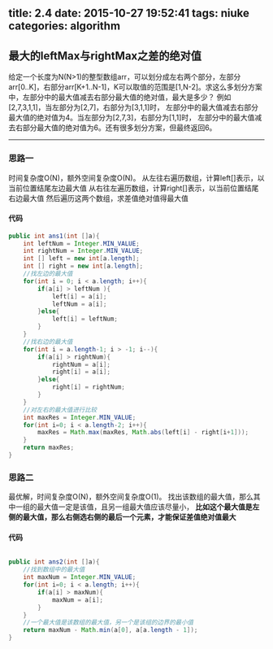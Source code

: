 title: 2.4 
date: 2015-10-27 19:52:41
tags: niuke
categories: algorithm
---

## 最大的leftMax与rightMax之差的绝对值

给定一个长度为N(N>1)的整型数组arr，可以划分成左右两个部分，左部分arr[0..K]，右部分arr[K+1..N-1]，K可以取值的范围是[1,N-2]。求这么多划分方案中，左部分中的最大值减去右部分最大值的绝对值，最大是多少？
例如[2,7,3,1,1]，当左部分为[2,7]，右部分为[3,1,1]时，
左部分中的最大值减去右部分最大值的绝对值为4。当左部分为[2,7,3]，右部分为[1,1]时，
左部分中的最大值减去右部分最大值的绝对值为6。还有很多划分方案，但最终返回6。

<!--more-->

---
### 思路一
时间复杂度O(N)，额外空间复杂度O(N)。
从左往右遍历数组，计算left[]表示，以当前位置结尾左边最大值
从右往左遍历数组，计算right[]表示，以当前位置结尾右边最大值
然后遍历这两个数组，求差值绝对值得最大值

#### 代码

```java
public int ans1(int []a){
	int leftNum = Integer.MIN_VALUE;
	int rightNum = Integer.MIN_VALUE;
	int [] left = new int[a.length];
	int [] right = new int[a.length];
	//找左边的最大值
	for(int i = 0; i < a.length; i++){
		if(a[i] > leftNum ){
			left[i] = a[i];
			leftNum = a[i];
		}else{
			left[i] = leftNum;
		}
	}
	//找右边的最大值
	for(int i = a.length-1; i > -1; i--){
		if(a[i] > rightNum){
			rightNum = a[i];
			right[i] = a[i];
		}else{
			right[i] = rightNum;
		}
	}
	//对左右的最大值进行比较
	int maxRes = Integer.MIN_VALUE;
	for(int i=0; i < a.length-2; i++){
		maxRes = Math.max(maxRes, Math.abs(left[i] - right[i+1]));
	}
	return maxRes;
}
```

### 思路二
最优解，时间复杂度O(N)，额外空间复杂度O(1)。
找出该数组的最大值，那么其中一组的最大值一定是该值，且另一组最大值应该尽量小，
**比如这个最大值是左侧的最大值，那么右侧选右侧的最后一个元素，才能保证差值绝对值最大**


#### 代码

```java 

public int ans2(int []a){
	//找到数组中的最大值
	int maxNum = Integer.MIN_VALUE;
	for(int i=0; i < a.length; i++){
		if(a[i] > maxNum){
			maxNum = a[i];
		}
	}
	//一个最大值是该数组的最大值，另一个是该组的边界的最小值
	return maxNum - Math.min(a[0], a[a.length - 1]);
}
```



